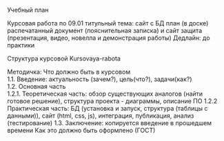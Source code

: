 Учебный план

Курсовая работа по 09.01
титульный
тема: сайт с БД
план (в доске)
распечатанный документ (пояснительная записка) и сайт
защита  (презентация, видео, новелла и демонстрация работы)
Дедлайн: до практики

Структура курсовой Kursovaya-rabota

Методичка:
Что должно быть в курсовом <br>
1.1. Введение: актуальность (зачем?), цель(что?), задачи(как?) <br>
1.2. Основная часть<br>
1.2.1. Теоретическая часть: обзор существующих аналогов (найти готовое решение), структура проекта - диаграммы,  описание ПО
1.2.2 Практическая часть: БД (установка и запуск, структура (таблицы с данными)), сайт (html, css, js), интеграция, публикация, анализ (тестирование) 
1.3. Заключение: копируется введение в прошедшем времени
Как это должно быть оформлено (ГОСТ)
